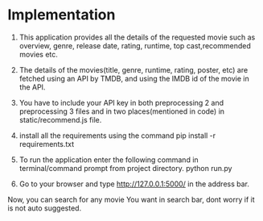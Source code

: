 # Implementation

1) This application provides all the details of the requested movie such as overview, genre, release date, rating, runtime, top cast,recommended movies etc.

2) The details of the movies(title, genre, runtime, rating, poster, etc) are fetched using an API by TMDB, and using the IMDB id of the movie in the API.

3) You have to include your API key in both preprocessing 2 and preprocessing 3 files and in two places(mentioned in code) in static/recommend.js file. 

4) install all the requirements using the command
   pip install -r requirements.txt

5) To run the application enter the following command in terminal/command prompt from project directory.
   python run.py

6) Go to your browser and type
   http://127.0.0.1:5000/ in the address bar.

Now, you can search for any movie You want in search bar, dont worry if it is not auto suggested.
